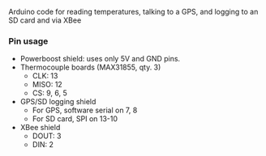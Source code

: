 Arduino code for reading temperatures, talking to a GPS, and logging to an SD card and via XBee

### Pin usage ###

  * Powerboost shield: uses only 5V and GND pins.
  * Thermocouple boards (MAX31855, qty. 3)
    * CLK: 13
    * MISO: 12
    * CS: 9, 6, 5
  * GPS/SD logging shield
    * For GPS, software serial on 7, 8
    * For SD card, SPI on 13-10
  * XBee shield
    * DOUT: 3
    * DIN: 2
